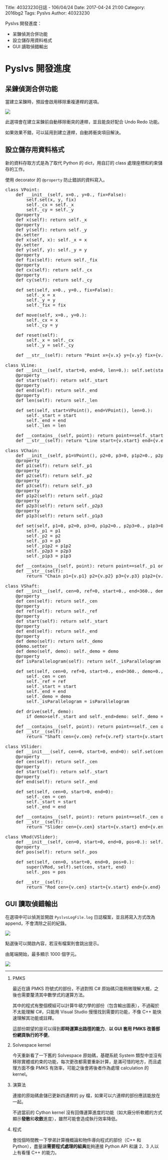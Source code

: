 Title: 40323230日誌 - 106/04/24
Date: 2017-04-24 21:00
Category: 2016bg2
Tags: Pyslvs
Author: 40323230

Pyslvs 開發進度：

* 呆鍊偵測合併功能
* 設立儲存用資料格式
* GUI 讀取偵錯輸出

<!-- PELICAN_END_SUMMARY -->

Pyslvs 開發進度
===

呆鍊偵測合併功能
---

當建立呆鍊時，預設會啟用移除重複連桿的選項。

![](https://raw.githubusercontent.com/coursemdetw/project_site_files/gh-pages/files/2016spring/g2/Python_solvespace/0424_01.png)

此選項會在建立呆鍊前自動移除衝突的連桿，並且能良好配合 Undo Redo 功能。

如果效果不錯，可以延用到建立連桿，自動將衝突項目解決。

設立儲存用資料格式
---

新的資料存取方式是為了取代 Python 的 dict，用自訂的 class 處理座標和約束儲存的工作。

使用 decorator 的 `@property` 防止錯誤的資料寫入。

<pre class="brush: python">
class VPoint:
    def __init__(self, x=0., y=0., fix=False):
        self.set(x, y, fix)
        self._cx = self._x
        self._cy = self._y
    @property
    def x(self): return self._x
    @property
    def y(self): return self._y
    @x.setter
    def x(self, x): self._x = x
    @y.setter
    def y(self, y): self._y = y
    @property
    def fix(self): return self._fix
    @property
    def cx(self): return self._cx
    @property
    def cy(self): return self._cy
    
    def set(self, x=0., y=0., fix=False):
        self._x = x
        self._y = y
        self._fix = fix
    
    def move(self, x=0., y=0.):
        self._cx = x
        self._cy = y
    
    def reset(self):
        self._x = self._cx
        self._y = self._cy
    
    def __str__(self): return "Point x={v.x} y={v.y} fix={v.fix} cx={v.cx} cy={v.cy}".format(v=self)

class VLine:
    def __init__(self, start=0, end=0, len=0.): self.set(start, end, len)
    @property
    def start(self): return self._start
    @property
    def end(self): return self._end
    @property
    def len(self): return self._len
    
    def set(self, start=VPoint(), end=VPoint(), len=0.):
        self._start = start
        self._end = end
        self._len = len
    
    def __contains__(self, point): return point==self._start or point==self._end
    def __str__(self): return "Line start={v.start} end={v.end} len={v.len}".format(v=self)

class VChain:
    def __init__(self, p1=VPoint(), p2=0, p3=0, p1p2=0., p2p3=0., p1p3=0.): self.set(p1, p2, p3, p1p2, p2p3, p1p3)
    @property
    def p1(self): return self._p1
    @property
    def p2(self): return self._p2
    @property
    def p3(self): return self._p3
    @property
    def p1p2(self): return self._p1p2
    @property
    def p2p3(self): return self._p2p3
    @property
    def p1p3(self): return self._p1p3
    
    def set(self, p1=0, p2=0, p3=0, p1p2=0., p2p3=0., p1p3=0.):
        self._p1 = p1
        self._p2 = p2
        self._p3 = p3
        self._p1p2 = p1p2
        self._p2p3 = p2p3
        self._p1p3 = p1p3
    
    def __contains__(self, point): return point==self._p1 or point==self._p2 or point==self._p3
    def __str__(self):
        return "Chain p1={v.p1} p2={v.p2} p3={v.p3} p1p2={v.p1p2} p2p3={v.p2p3} p1p3={v.p1p3}".format(v=self)

class VShaft:
    def __init__(self, cen=0, ref=0, start=0., end=360., demo=0., isParallelogram=False): self.set(cen, ref, start, end, demo, isParallelogram)
    @property
    def cen(self): return self._cen
    @property
    def ref(self): return self._ref
    @property
    def start(self): return self._start
    @property
    def end(self): return self._end
    @property
    def demo(self): return self._demo
    @demo.setter
    def demo(self, demo): self._demo = demo
    @property
    def isParallelogram(self): return self._isParallelogram
    
    def set(self, cen=0, ref=0, start=0., end=360., demo=0., isParallelogram=False):
        self._cen = cen
        self._ref = ref
        self._start = start
        self._end = end
        self._demo = demo
        self._isParallelogram = isParallelogram
    
    def drive(self, demo):
        if demo>self._start and self._end>demo: self._demo = demo
    
    def __contains__(self, point): return point==self._cen or point==self._ref
    def __str__(self):
        return "Shaft cen={v.cen} ref={v.ref} start={v.start}, end={v.end} demo={v.demo} isParallelogram={v.isParallelogram}".format(v=self)

class VSlider:
    def __init___(self, cen=0, start=0, end=0): self.set(cen, start, end)
    @property
    def cen(self): return self._cen
    @property
    def start(self): return self._start
    @property
    def end(self): return self._end
    
    def set(self, cen=0, start=0, end=0):
        self._cen = cen
        self._start = start
        self._end = end
    
    def __contains__(self, point): return point==self._cen or point==self._start or point==self._end
    def __str__(self):
        return "Slider cen={v.cen} start={v.start} end={v.end}".format(v=self)

class VRod(VSlider):
    def __init__(self, cen=0, start=0, end=0, pos=0.): self.set(cen, start, end, pos)
    @property
    def pos(self): return self._pos
    
    def set(self, cen=0, start=0, end=0, pos=0.):
        super(VRod, self).set(cen, start, end)
        self._pos = pos
    
    def __str__(self):
        return "Rod cen={v.cen} start={v.start} end={v.end} pos={v.pos}".format(v=self)
</pre>

GUI 讀取偵錯輸出
---

在選項中可以偵測並開啟 `PyslvsLogFile.log` 日誌檔案，並且將寫入方式改為 append，不會清除之前的紀錄。

![](https://raw.githubusercontent.com/coursemdetw/project_site_files/gh-pages/files/2016spring/g2/Python_solvespace/0424_02.png)

點選後可以開啟內容，若沒有檔案則會跳出提示。

由尾端開始，最多顯示 1000 個字元。

![](https://raw.githubusercontent.com/coursemdetw/project_site_files/gh-pages/files/2016spring/g2/Python_solvespace/0424_03.png)

---

1. PMKS
    
    最近在讀 PMKS 符號式的部份，不過對照 C# 原始碼只能稍微理解大概，之後也需要釐清其中數學式的運算方法。
    
    其中的程式有整個模組可以計算牛頓力學的部份（包含輸出圖表），不過礙於不太能理解 C#，只能用 Visual Studio 慢慢找到需要的功能，不像 C++ 能快速理解其功能或註釋。
    
    這部份期望的是可以得到**即時運算出路徑的能力**、**以 GUI 套用 PMKS 改善部份網頁執行的不便**。
    
1. Solvespace kernel
    
    今天重新看了一下舊的 Solvespace 原始碼，基礎系統 System 類型中並沒有移除實體或約束的功能，每次更改都需要重新計算，是滿可惜的地方，而且處理方面不像 PMKS 有效率，可能之後會將後者作為處理 calculation 的 kernel。
    
1. 演算法
    
    連接的原始碼倉儲已更新四連桿的 py 檔，如果可以六連桿的部份應該能放在一起。
    
    不過當前的 Cython kernel 沒有回傳運算進度的功能（如大廠分析軟體的方式顯示**發散**和**收斂**進度），雖然可能會造成執行效率降低。
    
1. 程式
    
    會找個時間教一下學弟計算機概論和物件導向程式的部份（C++ 和 Python），盡量讓**需要程式處理的組員**能夠連接 Python API 和讓 2、3 人以上有看懂 C++ 的能力。